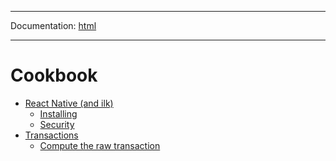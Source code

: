 -----

Documentation: [html](https://docs.ethers.io/)

-----

Cookbook
========

* [React Native (and ilk)](react-native)
  * [Installing](react-native)
  * [Security](react-native)
* [Transactions](transactions)
  * [Compute the raw transaction](transactions)

